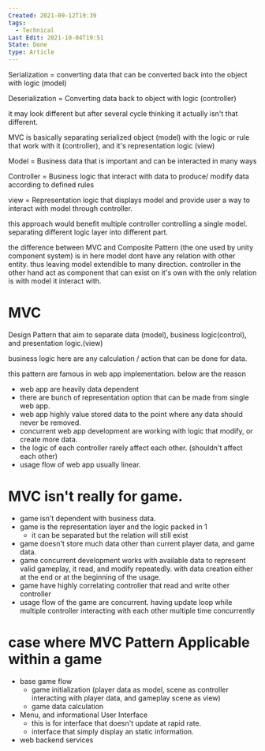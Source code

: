 ```yaml
---
Created: 2021-09-12T19:39
tags:
  - Technical
Last Edit: 2021-10-04T19:51
State: Done
type: Article
---
```

Serialization = converting data that can be converted back into the object with logic (model)

Deserialization = Converting data back to object with logic (controller)

it may look different but after several cycle thinking it actually isn't that different.

MVC is basically separating serialized object (model) with the logic or rule that work with it (controller), and it's representation logic (view)

Model = Business data that is important and can be interacted in many ways

Controller = Business logic that interact with data to produce/ modify data according to defined rules

view = Representation logic that displays model and provide user a way to interact with model through controller.

this approach would benefit multiple controller controlling a single model. separating different logic layer into different part.

the difference between MVC and Composite Pattern (the one used by unity component system) is in here model dont have any relation with other entity. thus leaving model extendible to many direction. controller in the other hand act as component that can exist on it's own with the only relation is with model it interact with.

# MVC

Design Pattern that aim to separate data (model), business logic(control), and presentation logic.(view)

business logic here are any calculation / action that can be done for data.

this pattern are famous in web app implementation. below are the reason

- web app are heavily data dependent
- there are bunch of representation option that can be made from single web app.
- web app highly value stored data to the point where any data should never be removed.
- concurrent web app development are working with logic that modify, or create more data.
- the logic of each controller rarely affect each other. (shouldn't affect each other)
- usage flow of web app usually linear.

# MVC isn't really for game.

- game isn't dependent with business data.
- game is the representation layer and the logic packed in 1
    - it can be separated but the relation will still exist
- game doesn't store much data other than current player data, and game data.
- game concurrent development works with available data to represent valid gameplay, it read, and modify repeatedly. with data creation either at the end or at the beginning of the usage.
- game have highly correlating controller that read and write other controller
- usage flow of the game are concurrent. having update loop while multiple controller interacting with each other multiple time concurrently

# case where MVC Pattern Applicable within a game

- base game flow
    - game initialization (player data as model, scene as controller interacting with player data, and gameplay scene as view)
    - game data calculation
- Menu, and informational User Interface
    - this is for interface that doesn't update at rapid rate.
    - interface that simply display an static information.
- web backend services
